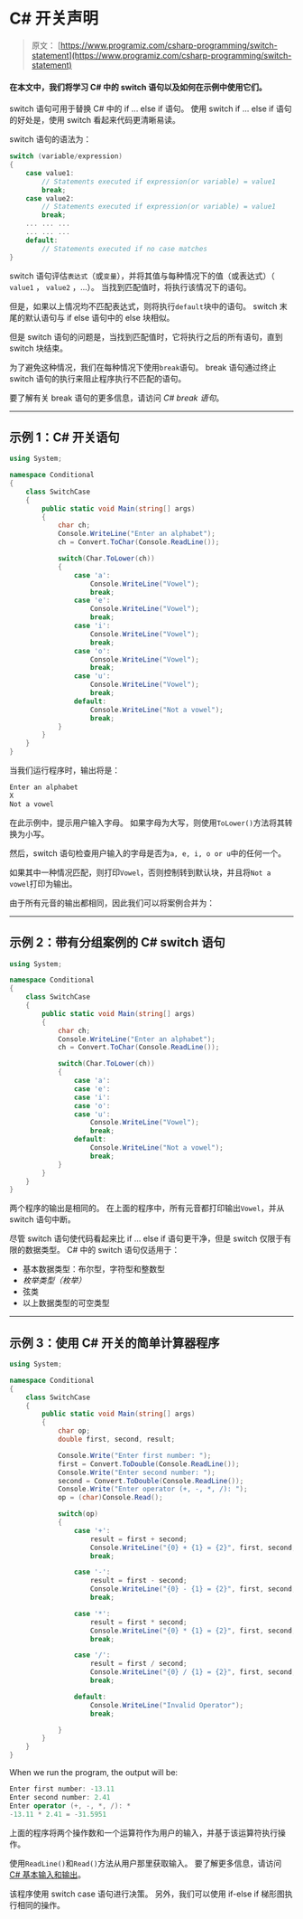 # C# 开关声明

> 原文： [https://www.programiz.com/csharp-programming/switch-statement](https://www.programiz.com/csharp-programming/switch-statement)

#### 在本文中，我们将学习 C# 中的 switch 语句以及如何在示例中使用它们。

switch 语句可用于替换 C# 中的 if ... else if 语句。 使用 switch if ... else if 语句的好处是，使用 switch 看起来代码更清晰易读。

switch 语句的语法为：

```cs
switch (variable/expression)
{
    case value1:
        // Statements executed if expression(or variable) = value1
        break;
    case value2:
        // Statements executed if expression(or variable) = value1
        break;
    ... ... ... 
    ... ... ... 
    default:
        // Statements executed if no case matches
}

```

switch 语句评估`表达式`（或`变量`），并将其值与每种情况下的值（或表达式）（ `value1` ， `value2` ，…）。 当找到匹配值时，将执行该情况下的语句。

但是，如果以上情况均不匹配表达式，则将执行`default`块中的语句。 switch 末尾的默认语句与 if else 语句中的 else 块相似。

但是 switch 语句的问题是，当找到匹配值时，它将执行之后的所有语句，直到 switch 块结束。

为了避免这种情况，我们在每种情况下使用`break`语句。 break 语句通过终止 switch 语句的执行来阻止程序执行不匹配的语句。

要了解有关 break 语句的更多信息，请访问 *C# break 语句*。

* * *

## 示例 1：C# 开关语句

```cs
using System;

namespace Conditional
{
    class SwitchCase
    {
        public static void Main(string[] args)
        {
            char ch;
            Console.WriteLine("Enter an alphabet");
            ch = Convert.ToChar(Console.ReadLine());

            switch(Char.ToLower(ch))
            {
                case 'a':
                    Console.WriteLine("Vowel");
                    break;
                case 'e':
                    Console.WriteLine("Vowel");
                    break;
                case 'i':
                    Console.WriteLine("Vowel");
                    break;
                case 'o':
                    Console.WriteLine("Vowel");
                    break;
                case 'u':
                    Console.WriteLine("Vowel");
                    break;
                default:
                    Console.WriteLine("Not a vowel");
                    break;
            }
        }
    }
} 
```

当我们运行程序时，输出将是：

```cs
Enter an alphabet
X
Not a vowel 
```

在此示例中，提示用户输入字母。 如果字母为大写，则使用`ToLower()`方法将其转换为小写。

然后，switch 语句检查用户输入的字母是否为`a, e, i, o or u`中的任何一个。

如果其中一种情况匹配，则打印`Vowel`，否则控制转到默认块，并且将`Not a vowel`打印为输出。

由于所有元音的输出都相同，因此我们可以将案例合并为：

* * *

## 示例 2：带有分组案例的 C# switch 语句

```cs
using System;

namespace Conditional
{
    class SwitchCase
    {
        public static void Main(string[] args)
        {
            char ch;
            Console.WriteLine("Enter an alphabet");
            ch = Convert.ToChar(Console.ReadLine());

            switch(Char.ToLower(ch))
            {
                case 'a':
                case 'e':
                case 'i':
                case 'o':
                case 'u':
                    Console.WriteLine("Vowel");
                    break;
                default:
                    Console.WriteLine("Not a vowel");
                    break;
            }
        }
    }
} 
```

两个程序的输出是相同的。 在上面的程序中，所有元音都打印输出`Vowel`，并从 switch 语句中断。

尽管 switch 语句使代码看起来比 if ... else if 语句更干净，但是 switch 仅限于有限的数据类型。 C# 中的 switch 语句仅适用于：

*   基本数据类型：布尔型，字符型和整数型
*   *枚举类型（枚举）*
*   弦类
*   以上数据类型的可空类型

* * *

## 示例 3：使用 C# 开关的简单计算器程序

```cs
using System;

namespace Conditional
{
    class SwitchCase
    {
        public static void Main(string[] args)
        {
            char op;
            double first, second, result;

            Console.Write("Enter first number: ");
            first = Convert.ToDouble(Console.ReadLine());
            Console.Write("Enter second number: ");
            second = Convert.ToDouble(Console.ReadLine());
            Console.Write("Enter operator (+, -, *, /): ");
            op = (char)Console.Read();

            switch(op)
            {
                case '+':
                    result = first + second;
                    Console.WriteLine("{0} + {1} = {2}", first, second, result);
                    break;

                case '-':
                    result = first - second;
                    Console.WriteLine("{0} - {1} = {2}", first, second, result);
                    break;

                case '*':
                    result = first * second;
                    Console.WriteLine("{0} * {1} = {2}", first, second, result);
                    break;

                case '/':
                    result = first / second;
                    Console.WriteLine("{0} / {1} = {2}", first, second, result);
                    break;

                default:
                    Console.WriteLine("Invalid Operator");
                    break;

            }
        }
    }
} 
```

When we run the program, the output will be:

```cs
Enter first number: -13.11
Enter second number: 2.41
Enter operator (+, -, *, /): *
-13.11 * 2.41 = -31.5951 
```

上面的程序将两个操作数和一个运算符作为用户的输入，并基于该运算符执行操作。

使用`ReadLine()`和`Read()`方法从用户那里获取输入。 要了解更多信息，请访问 [C# 基本输入和输出](/csharp-programming/basic-input-output "Basic input and output in C#")。

该程序使用 switch case 语句进行决策。 另外，我们可以使用 if-else if 梯形图执行相同的操作。